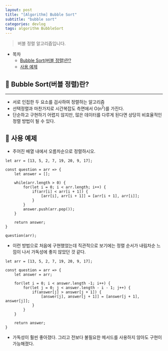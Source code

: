 ```yaml
---
layout: post
title: "[Algorithm] Bubble Sort"
subtitle: "bubble sort"
categories: devlog
tags: algorithm BubbleSort
---
```


> 버블 정렬 알고리즘입니다.

<!--more-->

- 목차
  - [Bubble Sort(버블 정렬)란?](#-bubble-sort버블-정렬란)
  - [사용 예제](#-사용-예제)

## 📌 Bubble Sort(버블 정렬)란?

---

- 서로 인접한 두 요소를 검사하여 정렬하는 알고리즘
- 선택정렬과 마찬가지로 시간복잡도 측면에서 O(n<sup>2</sup>)를 가진다.
- 단순하고 구현하기 어렵지 않지만, 많은 데이터를 다루게 된다면 상당히 비효율적인 정렬 방법이 될 수 있다.

## 📌 사용 예제

- 주어진 배열 내에서 오름차순으로 정렬하시오.

```
let arr = [13, 5, 2, 7, 19, 20, 9, 17];

const question = arr => {
    let answer = [];

    while(arr.length > 0) {
        for(let i = 0; i < arr.length; i++) {
            if(arr[i] < arr[i + 1]) {
                [arr[i], arr[i + 1]] = [arr[i + 1], arr[i]];
            }
        }
        answer.push(arr.pop());
    }

    return answer;
}

question(arr);
```

- 이런 방법으로 처음에 구현했었는데 직관적으로 보기에는 정렬 순서가 내림차순 느낌이 나서 가독성에 좋지 않았던 것 같다.

```
let arr = [13, 5, 2, 7, 19, 20, 9, 17];

const question = arr => {
    let answer = arr;

    for(let i = 0; i < answer.length -1; i++) {
        for(let j = 0; j < answer.length - i - 1; j++) {
            if(answer[j] > answer[j + 1]) {
                [answer[j], answer[j + 1]] = [answer[j + 1], answer[j]];
            }
        }
    }

    return answer;
}
```

- 가독성이 훨씬 좋아졌다. 그리고 전보다 불필요한 메서드를 사용하지 않아도 구현이 가능해졌다.
